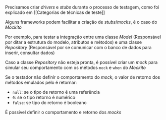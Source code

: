 Precisamos criar *drivers* e *stubs* durante o processo de testagem, como foi explicado em [[Categorias de técnicas de teste]]

Alguns frameworks podem facilitar a criação de *stubs*/*mocks*, é o caso do *Mockito*

Por exemplo, para testar a integração entre uma classe *Model* (Responsável por ditar a estrutura do modelo, atributos e métodos) e uma classe *Repository* (Responsável por se comunicar com o banco de dados para inserir, consultar dados)

Caso a classe *Repository* não esteja pronta, é possível criar um *mock* para simular seu comportamento com os métodos `mock` e `when` do *Mockito*

Se o testador não definir o comportamento do *mock*, o valor de retorno dos métodos emulados
pelo é retornar:
- `null`: se o tipo de retorno é uma referência
- `0`: se o tipo retorno é numérico
- `false`: se tipo do retorno é booleano

É possível definir o comportamento e retorno dos *mocks*
